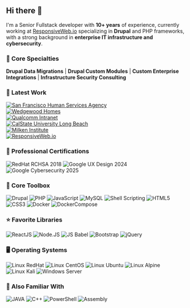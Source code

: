 ## Hi there 👋

I'm a Senior Fullstack developer with **10+ years** of experience, currently working at <a class="Box-row-link" href="https://responsiveweb.io/" target="_blank">ResponsiveWeb.io</a> specializing in **Drupal** and PHP frameworks, with a strong background in **enterprise IT infrastructure and cybersecurity**.

### 🚀 Core Specialties
**Drupal Data Migrations** | **Drupal Custom Modules** | **Custom Enterprise Integrations** | **Infrastructure Security Consulting**

### 💎 Latest Work
<p>
  <a class="Box-row-link" href="https://sfhsa.org/" target="_blank">
    <img alt="San Francisco Human Services Agency" class="col-md-4" src="https://img.shields.io/badge/San_Francisco_Human_Services_Agency-ECAA00?style=for-the-badge&color=0d7ea2" />
  </a>
  <br />
  <a class="Box-row-link" href="https://www.wedgewoodhomes.com/" target="_blank">
    <img alt="Wedgewood Homes" class="col-md-4" src="https://img.shields.io/badge/Wedgewood_Homes-E8A446?style=for-the-badge" />
  </a>
  <br />
  <a class="Box-row-link" href="https://www.qualcomm.com/" target="_blank">
    <img alt="Qualcomm Intranet" class="col-md-4" src="https://img.shields.io/badge/Qualcomm_Intranet-2a2aea?style=for-the-badge" />
  </a>
  <br />
  <a class="Box-row-link" href="https://csulb.edu/" target="_blank">
    <img alt="CalState University Long Beach" class="col-md-4" src="https://img.shields.io/badge/CalState_University_Long_Beach-ECAA00?style=for-the-badge&color=ECAA00" />
  </a>
  <br />
  <a class="Box-row-link" href="https://milkeninstitute.org/" target="_blank">
    <img alt="Milken Institute" class="col-md-4" src="https://img.shields.io/badge/Milken_Institute-0065CC?style=for-the-badge" />
  </a>
  <br />
  <a class="Box-row-link" href="https://responsiveweb.io/" target="_blank">
    <img alt="ResponsiveWeb.io" class="col-md-4" src="https://img.shields.io/badge/Responsive_Web-000000?style=for-the-badge" />
  </a>
 </p>

### 🥇 Professional Certifications
![RedHat RCHSA 2018](https://img.shields.io/badge/RedHat_Linux-RHCSA_2018-red?logo=redhat&color=FF0000&logoColor=white&style=for-the-badge) ![Google UX Design 2024](https://img.shields.io/badge/Google-UX_Design_2024-green?logo=google&color=4285F4&logoColor=EA4335&style=for-the-badge) ![Google Cybersecurity 2025](https://img.shields.io/badge/Google-Cybersecurity_2025-green?logo=google&color=4285F4&logoColor=EA4335&style=for-the-badge)

### 🧰 Core Toolbox
![Drupal](https://img.shields.io/badge/Drupal-7.0_--_11.1-blue?logo=drupal&logoColor=55AAFF&style=plastic) ![PHP](https://img.shields.io/badge/PHP-5.0_--_8.4-8892BF?logo=php&logoColor=white&style=plastic) ![JavaScript](https://img.shields.io/badge/JavaScript-ES3_--_ES6-yellow?logo=javascript&logoColor=yellow&style=plastic) ![MySQL](https://img.shields.io/badge/MySQL-5.1_--_8.0-4479a1?logo=mysql&logoColor=white&style=plastic) 
![Shell Scripting](https://img.shields.io/badge/Shell_Script-BASH_4.2_--_5.2-00AA00?logo=gnubash&logoColor=00AA00&style=plastic)
![HTML5](https://img.shields.io/badge/HTML%205-red?logo=html5&logoColor=white&style=plastic)
![CSS3](https://img.shields.io/badge/CSS%203-00a5f7?logo=css3&logoColor=white&style=plastic)
![Docker](https://img.shields.io/badge/Docker-55BBFF?logo=docker&logoColor=white&style=plastic) ![DockerCompose](https://img.shields.io/badge/Docker--Compose-55DDFF?logo=docker&logoColor=black&style=plastic) 

### ⭐ Favorite Libraries
![ReactJS](https://img.shields.io/badge/ReactJS-16.1_--_18.2-61DAFB?logo=react&logoColor=61DAFB&style=plastic) ![Node.JS](https://img.shields.io/badge/Node.JS-68A063?logo=node.js&logoColor=white&style=plastic) ![JS Babel](https://img.shields.io/badge/JSBabel-7.0_--_7.26-EEDA7C?logo=babel&logoColor=white&style=plastic) ![Bootstrap](https://img.shields.io/badge/Bootstrap-3.3_--_5.4-61428F?logo=bootstrap&logoColor=white&style=plastic)  ![jQuery](https://img.shields.io/badge/jQuery-2.0_--_3.7-61428F?logo=jquery&logoColor=7ACEF4&style=plastic) 


### 🖥️ Operating Systems
![Linux RedHat](https://img.shields.io/badge/Linux-RedHat_6.0_--_9.5-red?logo=redhat&logoColor=white&style=plastic) ![Linux CentOS](https://img.shields.io/badge/Linux-CentOS_6.0_--_Stream--9.5-00A9E0?logo=centos&logoColor=white&style=plastic) ![Linux Ubuntu](https://img.shields.io/badge/Linux-Ubuntu_7.10_--_24.04-FFDC00?logo=ubuntu&logoColor=white&style=plastic) ![Linux Alpine](https://img.shields.io/badge/Linux-Alpine_3.9_--_3.21-5070A0?logo=alpinelinux&logoColor=white&style=plastic) ![Linux Kali](https://img.shields.io/badge/Linux-Kali_2019_--_2024-552A42?logo=kalilinux&logoColor=white&style=plastic) ![Windows Server](https://img.shields.io/badge/Windows-Server_2003_--_2019-00A4EF?logo=windows&logoColor=white&style=plastic)

### 🧠 Also Familiar With
![JAVA](https://img.shields.io/badge/JAVA-F80000?logo=java&logoColor=white&style=plastic) ![C++](https://img.shields.io/badge/C++-000000?logo=cplusplus&logoColor=white&style=plastic) ![PowerShell](https://img.shields.io/badge/PowerShell-012456?logo=powershell&logoColor=white&style=plastic) ![Assembly](https://img.shields.io/badge/Assembly-FFFFFF?logo=assemblyscript&logoColor=black&style=plastic) 
